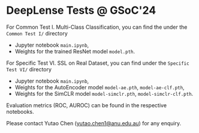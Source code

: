 # DeepLense Tests @ GSoC'24

For Common Test I. Multi-Class Classification, you can find the under the `Common Test I/` directory
- Jupyter notebook `main.ipynb`,
- Weights for the trained ResNet model `model.pth`.

For Specific Test VI. SSL on Real Dataset, you can find under the `Specific Test VI/` directory
- Jupyter notebook `main.ipynb`,
- Weights for the AutoEncoder model `model-ae.pth`, `model-ae-clf.pth`,
- Weights for the SimCLR model `model-simclr.pth`, `model-simclr-clf.pth`.

Evaluation metrics (ROC, AUROC) can be found in the respective notebooks.

Please contact Yutao Chen (<yutao.chen1@anu.edu.au>) for any enquiry.
